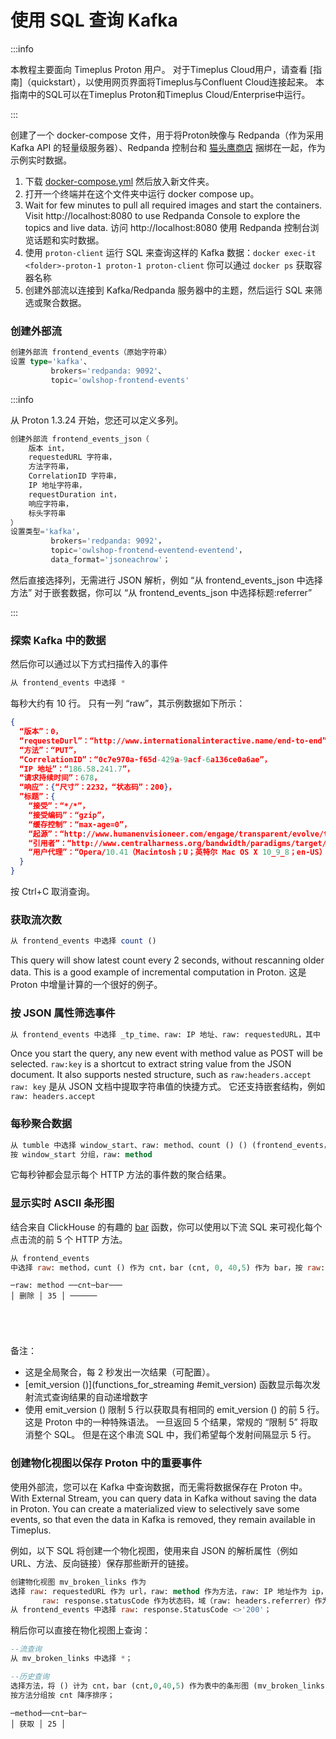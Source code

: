 # 使用 SQL 查询 Kafka

:::info

本教程主要面向 Timeplus Proton 用户。 对于Timeplus Cloud用户，请查看 [指南]（quickstart），以使用网页界面将Timeplus与Confluent Cloud连接起来。 本指南中的SQL可以在Timeplus Proton和Timeplus Cloud/Enterprise中运行。

:::

创建了一个 docker-compose 文件，用于将Proton映像与 Redpanda（作为采用 Kafka API 的轻量级服务器）、Redpanda 控制台和 [猫头鹰商店](https://github.com/cloudhut/owl-shop) 捆绑在一起，作为示例实时数据。

1. 下载 [docker-compose.yml](https://github.com/timeplus-io/proton/blob/develop/examples/ecommerce/docker-compose.yml) 然后放入新文件夹。
2. 打开一个终端并在这个文件夹中运行 docker compose up。
3. Wait for few minutes to pull all required images and start the containers. Visit http://localhost:8080 to use Redpanda Console to explore the topics and live data. 访问 http://localhost:8080 使用 Redpanda 控制台浏览话题和实时数据。
4. 使用 `proton-client` 运行 SQL 来查询这样的 Kafka 数据：`docker exec-it <folder>-proton-1 proton-1 proton-client` 你可以通过 `docker ps` 获取容器名称
5. 创建外部流以连接到 Kafka/Redpanda 服务器中的主题，然后运行 SQL 来筛选或聚合数据。

### 创建外部流

```sql
创建外部流 frontend_events（原始字符串）
设置 type='kafka'、 
         brokers='redpanda: 9092'、
         topic='owlshop-frontend-events'
```

:::info

从 Proton 1.3.24 开始，您还可以定义多列。

```sql
创建外部流 frontend_events_json（
	版本 int，
	requestedURL 字符串，
	方法字符串，
	CorrelationID 字符串，
	IP 地址字符串，
	requestDuration int，
	响应字符串，
	标头字符串
）	
设置类型='kafka'， 
         brokers='redpanda: 9092'，
         topic='owlshop-frontend-eventend-eventend'，
         data_format='jsoneachrow'；
```

然后直接选择列，无需进行 JSON 解析，例如 “从 frontend_events_json 中选择方法” 对于嵌套数据，你可以 “从 frontend_events_json 中选择标题:referrer”

:::

### 探索 Kafka 中的数据

然后你可以通过以下方式扫描传入的事件

```sql
从 frontend_events 中选择 *
```

每秒大约有 10 行。 只有一列 “raw”，其示例数据如下所示：

```json
{
  “版本”：0，
  “requesteDurl”：“http://www.internationalinteractive.name/end-to-end”，
  “方法”：“PUT”，
  “CorrelationID”：“0c7e970a-f65d-429a-9acf-6a136ce0a6ae”，
  “IP 地址”：“186.58.241.7”，
  “请求持续时间”：678，
  “响应”：{“尺寸”：2232，“状态码”：200}，
  ”标题”：{
    “接受”：“*/*”，
    “接受编码”：“gzip”，
    “缓存控制”：“max-age=0”，
    “起源”：“http://www.humanenvisioneer.com/engage/transparent/evolve/target”，
    “引用者”：“http://www.centralharness.org/bandwidth/paradigms/target/whiteboard”，
    “用户代理”：“Opera/10.41（Macintosh；U；英特尔 Mac OS X 10_9_8；en-US）Prestos /2.10.292 版本/13.00”
  }
}
```

按 Ctrl+C 取消查询。

### 获取流次数

```sql
从 frontend_events 中选择 count ()
```

This query will show latest count every 2 seconds, without rescanning older data. This is a good example of incremental computation in Proton. 这是 Proton 中增量计算的一个很好的例子。

### 按 JSON 属性筛选事件

```sql
从 frontend_events 中选择 _tp_time、raw: IP 地址、raw: requestedURL，其中 raw: method='post'
```

Once you start the query, any new event with method value as POST will be selected. <code>raw:key</code> is a shortcut to extract string value from the JSON document. It also supports nested structure, such as <code>raw:headers.accept</code> `raw: key` 是从 JSON 文档中提取字符串值的快捷方式。 它还支持嵌套结构，例如 `raw: headers.accept`

### 每秒聚合数据

```sql
从 tumble 中选择 window_start、raw: method、count () () (frontend_events，now () ,1s)
按 window_start 分组，raw: method
```

它每秒钟都会显示每个 HTTP 方法的事件数的聚合结果。

### 显示实时 ASCII 条形图

结合来自 ClickHouse 的有趣的 [bar](https://clickhouse.com/docs/en/sql-reference/functions/other-functions#bar) 函数，你可以使用以下流 SQL 来可视化每个点击流的前 5 个 HTTP 方法。

```sql
从 frontend_events
中选择 raw: method，cunt () 作为 cnt，bar (cnt, 0, 40,5) 作为 bar，按 raw: method 分组按 cnt desc limit 5 by emit_version ()
```

```
─raw: method ──cnt─bar───
│ 删除 │ 35 │ ──────





```

备注：

- 这是全局聚合，每 2 秒发出一次结果（可配置）。
- [emit_version ()](functions_for_streaming #emit_version) 函数显示每次发射流式查询结果的自动递增数字
- 使用 emit_version () 限制 5 行以获取具有相同的 emit_version () 的前 5 行。 这是 Proton 中的一种特殊语法。 一旦返回 5 个结果，常规的 “限制 5” 将取消整个 SQL。 但是在这个串流 SQL 中，我们希望每个发射间隔显示 5 行。

### 创建物化视图以保存 Proton 中的重要事件

使用外部流，您可以在 Kafka 中查询数据，而无需将数据保存在 Proton 中。 With External Stream, you can query data in Kafka without saving the data in Proton. You can create a materialized view to selectively save some events, so that even the data in Kafka is removed, they remain available in Timeplus.

例如，以下 SQL 将创建一个物化视图，使用来自 JSON 的解析属性（例如 URL、方法、反向链接）保存那些断开的链接。

```sql
创建物化视图 mv_broken_links 作为
选择 raw: requestedURL 作为 url，raw: method 作为方法，raw: IP 地址作为 ip， 
       raw: response.statusCode 作为状态码，域（raw: headers.referrer）作为引用
从 frontend_events 中选择 raw: response.StatusCode <>'200'；
```

稍后你可以直接在物化视图上查询：

```sql
--流查询
从 mv_broken_links 中选择 *；

--历史查询
选择方法，将 () 计为 cnt，bar (cnt,0,40,5) 作为表中的条形图 (mv_broken_links) 
按方法分组按 cnt 降序排序；
```

```
─method──cnt─bar─
│ 获取 │ 25 │






```

